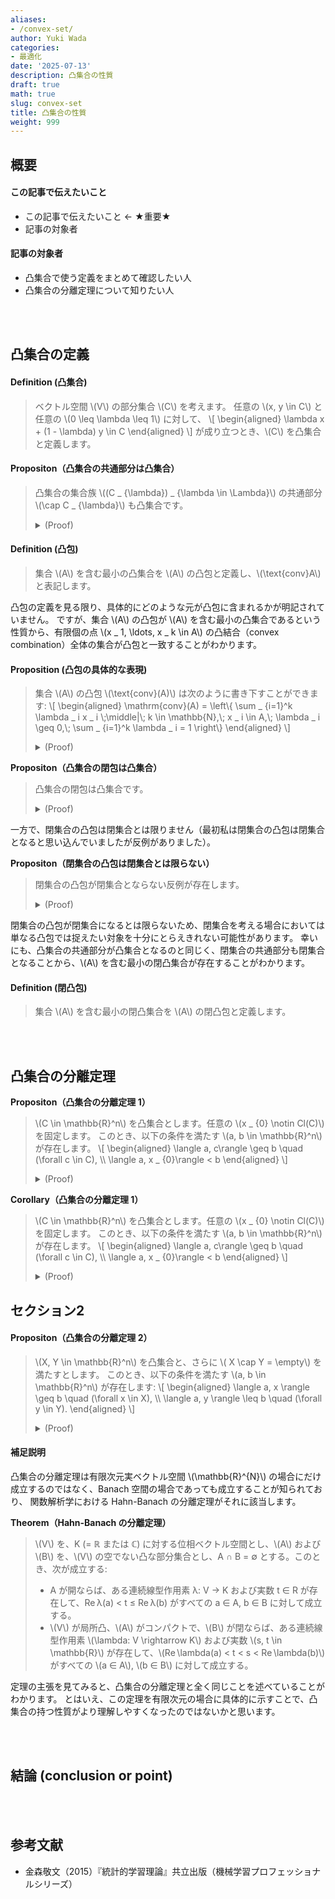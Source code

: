 ```yaml
---
aliases:
- /convex-set/
author: Yuki Wada
categories:
- 最適化
date: '2025-07-13'
description: 凸集合の性質
draft: true
math: true
slug: convex-set
title: 凸集合の性質
weight: 999
---
```


## 概要

#### この記事で伝えたいこと
- この記事で伝えたいこと ← ★重要★
- 記事の対象者

#### 記事の対象者
- 凸集合で使う定義をまとめて確認したい人
- 凸集合の分離定理について知りたい人



<br><br>



## 凸集合の定義

#### Definition (凸集合)
> ベクトル空間 \\(V\\) の部分集合 \\(C\\) を考えます。
> 任意の \\(x\, y \in C\\) と任意の \\(0 \leq \lambda \leq 1\\) に対して、
> \\[ \\begin{aligned}  \\lambda x + (1 - \\lambda) y \\in C  \\end{aligned} \\]
> が成り立つとき、\\(C\\) を凸集合と定義します。


#### Propositon（凸集合の共通部分は凸集合）
> 凸集合の集合族 \\((C _ {\lambda}) _ {\lambda \in \Lambda}\\) の共通部分 \\(\cap C _ {\lambda}\\) も凸集合です。
> <details><summary>(Proof)</summary><div>
> 
> 証明略。
> 
> </div></details>

#### Definition (凸包)
> 集合 \\(A\\) を含む最小の凸集合を \\(A\\) の凸包と定義し、\\(\text{conv}A\\) と表記します。


凸包の定義を見る限り、具体的にどのような元が凸包に含まれるかが明記されていません。
ですが、集合 \\(A\\) の凸包が \\(A\\) を含む最小の凸集合であるという性質から、有限個の点 \\(x _ 1\, \ldots\, x _ k \in A\\) の凸結合（convex combination）全体の集合が凸包と一致することがわかります。


#### Proposition (凸包の具体的な表現)
> 集合 \\(A\\) の凸包 \\(\text{conv}(A)\\) は次のように書き下すことができます:
> \\[ \\begin{aligned}  \\mathrm{conv}(A) = \\left\\{ \\sum _ {i=1}^k \\lambda _ i x _ i \\;\\middle|\\; k \\in \\mathbb{N}\,\\; x _ i \\in A\,\\; \\lambda _ i \\geq 0\,\\; \\sum _ {i=1}^k \\lambda _ i = 1 \\right\\}  \\end{aligned} \\]
> 
> <details><summary>(Proof)</summary><div>
> 
> 証明略。
> 
> </div></details>

**Propositon（凸集合の閉包は凸集合）**  
> 凸集合の閉包は凸集合です。
> <details><summary>(Proof)</summary><div>
> 
> \\(C\\)を凸集合、\\(\overline{C}\\) を \\(C\\) の閉包とします。任意に \\(x\, y \in \overline{C}\\)、および \\(\lambda \in [0\,1]\\) をとります。
> \\(x \in \overline{C}\\), \\(y \in \overline{C}\\) なので、それぞれ以下の条件を満たす \\(C\\) 内の点列 \\(\{x _ n\} \subset C\\), \\(\{y _ n\} \subset C\\) が存在します:
> \\[ \\begin{aligned}  x _ n \\to x\,\\quad y _ n \\to y \\quad (n \\to \\infty).  \\end{aligned} \\]
> \\(C\\) が凸集合であるため、各 \\(n\\) に対して \\( z _ n := \lambda x _ n + (1 - \lambda) y _ n\\) と定義すると \\(z _ {n} \in C\\) です。
> \\(\overline{C}\\) が閉集合なので \\(n \to \infty\\) のときに \\(z _ {n}\\) の収束先が存在するならばその収束先は \\(\overline{C}\\) の元です。  
> また \\(x _ {n}\, y _ {n}\\) の取り方から、\\((n \to \infty)\\) のときに \\(z _ n\\) は \\(\lambda x + (1 - \lambda) y \quad (n \to \infty)\\) に収束します。 
> 
> よって、\\( \lambda x + (1 - \lambda) y \in \overline{C} \\)であることが示せました。
> 
> </div></details>


一方で、閉集合の凸包は閉集合とは限りません（最初私は閉集合の凸包は閉集合となると思い込んでいましたが反例がありました）。


**Propositon（閉集合の凸包は閉集合とは限らない）**  
> 閉集合の凸包が閉集合とならない反例が存在します。
> 
> <details><summary>(Proof)</summary><div>
> 
> \\[ \\begin{aligned}  A := \\{ (x\, y) | xy \\geq 1\, x > 0\, y > 0 \\} \\cup {(0\, 0)}  \\end{aligned} \\]
> とおく。このとき、以下が成り立ちます。
> - \\(A\\) が閉集合です。（理由: \\((x\, y) \to xy\\) が連続なので \\(\{ (x\, y) | xy < 1\, x > 0\, y > 0 \}\\) が開集合となるため。）
> - \\( \text{conv}(A) = \{ (x\, y) | x > 0\, y > 0 \} \cup {(0\, 0)}\\)。（理由: \\(x > 0\, y > 0\, xy < 1\\) を満たす \\(x\, y\\) に対して \\(\lambda = (x _ {0}y _ {0})^{-\frac{1}{2}} > 1\\) とおくと \\((\lambda x)\cdot(\lambda y) = 1\\) となるため。）
> - \\( \text{conv}(A)\\) が閉集合ではありません。 
>
> よって、反例が存在することを示せました。
> 
> </div></details>


閉集合の凸包が閉集合になるとは限らないため、閉集合を考える場合においては単なる凸包では捉えたい対象を十分にとらえきれない可能性があります。
幸いにも、凸集合の共通部分が凸集合となるのと同じく、閉集合の共通部分も閉集合となることから、\\(A\\) を含む最小の閉凸集合が存在することがわかります。


#### Definition (閉凸包)
> 集合 \\(A\\) を含む最小の閉凸集合を \\(A\\) の閉凸包と定義します。



<br><br>



## 凸集合の分離定理

**Propositon（凸集合の分離定理 1）**  
> \\(C \in \mathbb{R}^n\\) を凸集合とします。任意の \\(x _ {0} \notin Cl(C)\\) を固定します。
> このとき、以下の条件を満たす \\(a\, b \in \mathbb{R}^n\\) が存在します。
> \\[ \\begin{aligned}  \\langle a\, c\\rangle \\geq b \\quad (\\forall c \\in C)\, \\\\   \\langle a\, x _ {0}\\rangle < b  \\end{aligned} \\]
> 
> <details><summary>(Proof)</summary><div>
> 
> [統計的学習理論](#kanamori)の補題 B.2 を参照。
> 
> </div></details>


**Corollary（凸集合の分離定理 1）**  
> \\(C \in \mathbb{R}^n\\) を凸集合とします。任意の \\(x _ {0} \notin Cl(C)\\) を固定します。
> このとき、以下の条件を満たす \\(a\, b \in \mathbb{R}^n\\) が存在します。
> \\[ \\begin{aligned}  \\langle a\, c\\rangle \\geq b \\quad (\\forall c \\in C)\, \\\\   \\langle a\, x _ {0}\\rangle < b  \\end{aligned} \\]
> 
> <details><summary>(Proof)</summary><div>
> 
> 証明は文献を参照。
> 
> </div></details>

<h2 id="section2">セクション2</h2>


#### Propositon（凸集合の分離定理 2）
> \\(X\, Y \in \mathbb{R}^n\\) を凸集合と、さらに \\( X \cap Y = \empty\\) を満たすとします。
> このとき、以下の条件を満たす \\(a\, b \in \mathbb{R}^n\\) が存在します:
> \\[ \\begin{aligned}  \\langle a\, x \\rangle \\geq b \\quad (\\forall x \\in X)\, \\\\   \\langle a\, y \\rangle \\leq b \\quad (\\forall y \\in Y).  \\end{aligned} \\]
> 
> <details><summary>(Proof)</summary><div>
> 
> 「凸集合の分離定理 1」と同様に
> 
> </div></details>

#### 補足説明
凸集合の分離定理は有限次元実ベクトル空間 \\(\mathbb{R}^{N}\\) の場合にだけ成立するのではなく、Banach 空間の場合であっても成立することが知られており、
関数解析学における Hahn-Banach の分離定理がそれに該当します。

**Theorem（Hahn-Banach の分離定理）**  
> \\(V\\) を、K (= ℝ または ℂ) に対する位相ベクトル空間とし、\\(A\\) および \\(B\\) を、\\(V\\) の空でない凸な部分集合とし、A ∩ B = ∅ とする。このとき、次が成立する:
> - A が開ならば、ある連続線型作用素 λ: V → K および実数 t ∈ R が存在して、Re λ(a) < t ≤ Re λ(b) がすべての a ∈ A, b ∈ B に対して成立する。
> - \\(V\\) が局所凸、\\(A\\) がコンパクトで、\\(B\\) が閉ならば、ある連続線型作用素 \\(\lambda: V \rightarrow K\\) および実数 \\(s\, t \in \mathbb{R}\\) が存在して、\\(Re \lambda(a) < t < s < Re \lambda(b)\\) がすべての \\(a ∈ A\\), \\(b ∈ B\\) に対して成立する。

定理の主張を見てみると、凸集合の分離定理と全く同じことを述べていることがわかります。
とはいえ、この定理を有限次元の場合に具体的に示すことで、凸集合の持つ性質がより理解しやすくなったのではないかと思います。



<br><br>



## 結論 (conclusion or point)



<br><br>



## 参考文献
- <a id="kanamaori"></a>金森敬文（2015）『統計的学習理論』共立出版（機械学習プロフェッショナルシリーズ）



